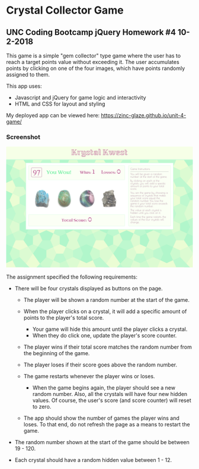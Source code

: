 # Crystal Collector Game
## UNC Coding Bootcamp jQuery Homework #4  10-2-2018

This game is a simple "gem collector" type game where the user has to reach a target points value without exceeding it. 
The user accumulates points by clicking on one of the four images, which have points randomly assigned to them.

This app uses:
* Javascript and jQuery for game logic and interactivity
* HTML and CSS for layout and styling

My deployed app can be viewed here: https://zinc-glaze.github.io/unit-4-game/

### Screenshot

![Krystal Kwest](screens/screencapture-zinc-glaze-github-io-unit-4-game-2019-06-27-19_12_06.png)

The assignment specified the following requirements:

* There will be four crystals displayed as buttons on the page.

   * The player will be shown a random number at the start of the game.

   * When the player clicks on a crystal, it will add a specific amount of points to the player's total score. 

     * Your game will hide this amount until the player clicks a crystal.
     * When they do click one, update the player's score counter.

   * The player wins if their total score matches the random number from the beginning of the game.

   * The player loses if their score goes above the random number.

   * The game restarts whenever the player wins or loses.

     * When the game begins again, the player should see a new random number. Also, all the crystals will have four new hidden values. Of course, the user's score (and score counter) will reset to zero.

   * The app should show the number of games the player wins and loses. To that end, do not refresh the page as a means to restart the game.

* The random number shown at the start of the game should be between 19 - 120.

* Each crystal should have a random hidden value between 1 - 12.


